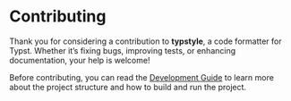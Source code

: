 # Contributing

Thank you for considering a contribution to **typstyle**, a code formatter for Typst. Whether it’s fixing bugs, improving tests, or enhancing documentation, your help is welcome!

Before contributing, you can read the [Development Guide](./docs/dev-guide.md) to learn more about the project structure and how to build and run the project.
